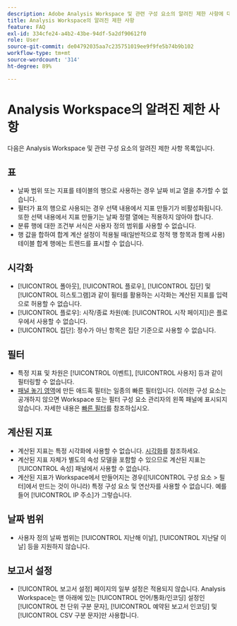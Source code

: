```yaml
---
description: Adobe Analysis Workspace 및 관련 구성 요소의 알려진 제한 사항에 대해 알아보기
title: Analysis Workspace의 알려진 제한 사항
feature: FAQ
exl-id: 334cfe24-a4b2-43be-94df-5a2df90612f0
role: User
source-git-commit: de04792035aa7c235751019ee9f9fe5b74b9b102
workflow-type: tm+mt
source-wordcount: '314'
ht-degree: 89%

---
```


# Analysis Workspace의 알려진 제한 사항

다음은 Analysis Workspace 및 관련 구성 요소의 알려진 제한 사항 목록입니다.

## 표

* 날짜 범위 또는 지표를 테이블의 행으로 사용하는 경우 날짜 비교 열을 추가할 수 없습니다.
* 필터가 표의 행으로 사용되는 경우 선택 내용에서 지표 만들기가 비활성화됩니다. 또한 선택 내용에서 지표 만들기는 날짜 정렬 열에는 적용하지 않아야 합니다.
* 분류 행에 대한 조건부 서식은 사용자 정의 범위를 사용할 수 없습니다.
* 행 값을 합하여 합계 계산 설정이 적용될 때(일반적으로 정적 행 항목과 함께 사용) 테이블 합계 행에는 트렌드를 표시할 수 없습니다.

## 시각화

* [!UICONTROL 폴아웃], [!UICONTROL 플로우], [!UICONTROL 집단] 및 [!UICONTROL 히스토그램]과 같이 필터를 활용하는 시각화는 계산된 지표를 입력으로 허용할 수 없습니다.
* [!UICONTROL 플로우]: 시작/종료 차원(예: [!UICONTROL 시작 페이지])은 플로우에서 사용할 수 없습니다.
* [!UICONTROL 집단]: 정수가 아닌 항목은 집단 기준으로 사용할 수 없습니다.

## 필터

* 특정 지표 및 차원은 [!UICONTROL 이벤트], [!UICONTROL 사용자] 등과 같이 필터링할 수 없습니다.
* [패널 놓기 영역](/help/analysis-workspace/c-panels/panels.md)에 만든 애드혹 필터는 일종의 빠른 필터입니다. 이러한 구성 요소는 공개하지 않으면 Workspace 또는 필터 구성 요소 관리자의 왼쪽 패널에 표시되지 않습니다. 자세한 내용은 [빠른 필터](/help/components/filters/quick-filters.md)를 참조하십시오.

## 계산된 지표

* 계산된 지표는 특정 시각화에 사용할 수 없습니다. [시각화](#visualizations)를 참조하세요.
* 계산된 지표 자체가 별도의 속성 모델을 포함할 수 있으므로 계산된 지표는 [!UICONTROL 속성] 패널에서 사용할 수 없습니다.
* 계산된 지표가 Workspace에서 만들어지는 경우([!UICONTROL 구성 요소 > 필터]에서 만드는 것이 아니라) 특정 구성 요소 및 연산자를 사용할 수 없습니다. 예를 들어 [!UICONTROL IP 주소]가 그렇습니다.

## 날짜 범위

* 사용자 정의 날짜 범위는 [!UICONTROL 지난해 이날], [!UICONTROL 지난달 이날] 등을 지원하지 않습니다.


## 보고서 설정

* [!UICONTROL 보고서 설정] 페이지의 일부 설정은 적용되지 않습니다. Analysis Workspace는 맨 아래에 있는 [!UICONTROL 언어/통화/인코딩] 설정인 [!UICONTROL 천 단위 구분 문자], [!UICONTROL 예약된 보고서 인코딩] 및 [!UICONTROL CSV 구분 문자]만 사용합니다.

